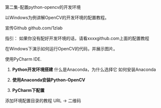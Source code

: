 第二集-配置python-opencv的开发环境

以Windows为例讲解OpenCV的开发环境的配置教程。

宣传Github  github.com/1zlab

指引： 如果你没有配好开发环境的话，请看xxxxgithub.com上面的配置教程

在Windows下演示如何运行OpenCV的代码，并展示图片。

使用PyCharm IDE.

1. **Python开发环境搭建**
什么是Anaconda，为什么选择它
如何安装Anaconda

2. **使用Anaconda安装Python-OpenCV**
3. **PyCharm下配置**


添加环境配置目录的教程 URL -> 二维码
